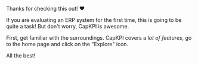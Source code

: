 Thanks for checking this out! ❤️

If you are evaluating an ERP system for the first time, this is going to be quite a task! But don't worry, CapKPI is awesome.

First, get familiar with the surroundings. CapKPI covers a *lot of features*, go to the home page and click on the "Explore" icon.

All the best!